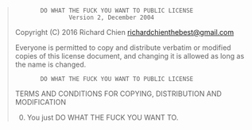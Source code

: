 >            DO WHAT THE FUCK YOU WANT TO PUBLIC LICENSE
>                    Version 2, December 2004
>
> Copyright (C) 2016 Richard Chien <richardchienthebest@gmail.com>
>
> Everyone is permitted to copy and distribute verbatim or modified
> copies of this license document, and changing it is allowed as long
> as the name is changed.
>
>            DO WHAT THE FUCK YOU WANT TO PUBLIC LICENSE
>   TERMS AND CONDITIONS FOR COPYING, DISTRIBUTION AND MODIFICATION
>
>  0. You just DO WHAT THE FUCK YOU WANT TO.
